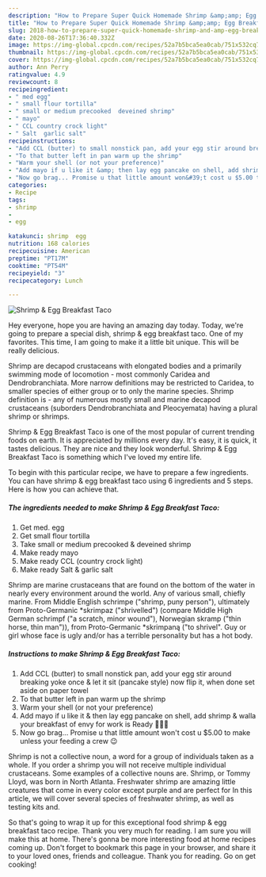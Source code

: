 ```yaml
---
description: "How to Prepare Super Quick Homemade Shrimp &amp;amp; Egg Breakfast Taco"
title: "How to Prepare Super Quick Homemade Shrimp &amp;amp; Egg Breakfast Taco"
slug: 2018-how-to-prepare-super-quick-homemade-shrimp-and-amp-egg-breakfast-taco
date: 2020-08-26T17:36:40.332Z
image: https://img-global.cpcdn.com/recipes/52a7b5bca5ea0cab/751x532cq70/shrimp-egg-breakfast-taco-recipe-main-photo.jpg
thumbnail: https://img-global.cpcdn.com/recipes/52a7b5bca5ea0cab/751x532cq70/shrimp-egg-breakfast-taco-recipe-main-photo.jpg
cover: https://img-global.cpcdn.com/recipes/52a7b5bca5ea0cab/751x532cq70/shrimp-egg-breakfast-taco-recipe-main-photo.jpg
author: Ann Perry
ratingvalue: 4.9
reviewcount: 8
recipeingredient:
- " med egg"
- " small flour tortilla"
- " small or medium precooked  deveined shrimp"
- " mayo"
- " CCL country crock light"
- " Salt  garlic salt"
recipeinstructions:
- "Add CCL (butter) to small nonstick pan, add your egg stir around breaking yoke once &amp; let it sit (pancake style) now flip it, when done set aside on paper towel"
- "To that butter left in pan warm up the shrimp"
- "Warm your shell (or not your preference)"
- "Add mayo if u like it &amp; then lay egg pancake on shell, add shrimp &amp; walla your breakfast of envy for work is Ready 🍳🌮🍤"
- "Now go brag... Promise u that little amount won&#39;t cost u $5.00 to make unless your feeding a crew 😉"
categories:
- Recipe
tags:
- shrimp
- 
- egg

katakunci: shrimp  egg 
nutrition: 168 calories
recipecuisine: American
preptime: "PT17M"
cooktime: "PT54M"
recipeyield: "3"
recipecategory: Lunch

---
```



![Shrimp &amp; Egg Breakfast Taco](https://img-global.cpcdn.com/recipes/52a7b5bca5ea0cab/751x532cq70/shrimp-egg-breakfast-taco-recipe-main-photo.jpg)

Hey everyone, hope you are having an amazing day today. Today, we're going to prepare a special dish, shrimp &amp; egg breakfast taco. One of my favorites. This time, I am going to make it a little bit unique. This will be really delicious.

Shrimp are decapod crustaceans with elongated bodies and a primarily swimming mode of locomotion - most commonly Caridea and Dendrobranchiata. More narrow definitions may be restricted to Caridea, to smaller species of either group or to only the marine species. Shrimp definition is - any of numerous mostly small and marine decapod crustaceans (suborders Dendrobranchiata and Pleocyemata) having a plural shrimp or shrimps.

Shrimp &amp; Egg Breakfast Taco is one of the most popular of current trending foods on earth. It is appreciated by millions every day. It's easy, it is quick, it tastes delicious. They are nice and they look wonderful. Shrimp &amp; Egg Breakfast Taco is something which I've loved my entire life.


To begin with this particular recipe, we have to prepare a few ingredients. You can have shrimp &amp; egg breakfast taco using 6 ingredients and 5 steps. Here is how you can achieve that.

<!--inarticleads1-->

##### The ingredients needed to make Shrimp &amp; Egg Breakfast Taco:

1. Get  med. egg
1. Get  small flour tortilla
1. Take  small or medium precooked &amp; deveined shrimp
1. Make ready  mayo
1. Make ready  CCL (country crock light)
1. Make ready  Salt &amp; garlic salt


Shrimp are marine crustaceans that are found on the bottom of the water in nearly every environment around the world. Any of various small, chiefly marine. From Middle English schrimpe (&#34;shrimp, puny person&#34;), ultimately from Proto-Germanic *skrimpaz (&#34;shrivelled&#34;) (compare Middle High German schrimpf (&#34;a scratch, minor wound&#34;), Norwegian skramp (&#34;thin horse, thin man&#34;)), from Proto-Germanic *skrimpaną (&#34;to shrivel&#34;. Guy or girl whose face is ugly and/or has a terrible personality but has a hot body. 

<!--inarticleads2-->

##### Instructions to make Shrimp &amp; Egg Breakfast Taco:

1. Add CCL (butter) to small nonstick pan, add your egg stir around breaking yoke once &amp; let it sit (pancake style) now flip it, when done set aside on paper towel
1. To that butter left in pan warm up the shrimp
1. Warm your shell (or not your preference)
1. Add mayo if u like it &amp; then lay egg pancake on shell, add shrimp &amp; walla your breakfast of envy for work is Ready 🍳🌮🍤
1. Now go brag... Promise u that little amount won&#39;t cost u $5.00 to make unless your feeding a crew 😉


Shrimp is not a collective noun, a word for a group of individuals taken as a whole. If you order a shrimp you will not receive multiple individual crustaceans. Some examples of a collective nouns are. Shrimp, or Tommy Lloyd, was born in North Atlanta. Freshwater shrimp are amazing little creatures that come in every color except purple and are perfect for In this article, we will cover several species of freshwater shrimp, as well as testing kits and. 

So that's going to wrap it up for this exceptional food shrimp &amp; egg breakfast taco recipe. Thank you very much for reading. I am sure you will make this at home. There's gonna be more interesting food at home recipes coming up. Don't forget to bookmark this page in your browser, and share it to your loved ones, friends and colleague. Thank you for reading. Go on get cooking!
